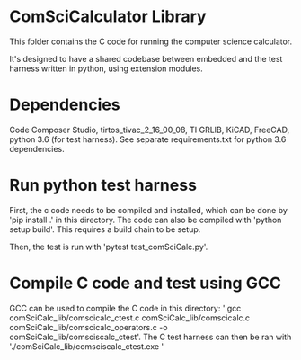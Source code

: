# ComSciCalculator Library
This folder contains the C code for running the computer science calculator. 

It's designed to have a shared codebase between embedded and the test harness written in python, using extension modules. 


# Dependencies
Code Composer Studio, tirtos_tivac_2_16_00_08, TI GRLIB, KiCAD, FreeCAD, python 3.6 (for test harness). 
See separate requirements.txt for python 3.6 dependencies. 

# Run python test harness
First, the c code needs to be compiled and installed, which can be done by 'pip install .' in this directory. 
The code can also be compiled with 'python setup build'. This requires a build chain to be setup. 

Then, the test is run with 'pytest test_comSciCalc.py'. 

# Compile C code and test using GCC
GCC can be used to compile the C code in this directory: ' gcc comSciCalc_lib/comscicalc_ctest.c comSciCalc_lib/comscicalc.c comSciCalc_lib/comscicalc_operators.c -o comSciCalc_lib/comsciscalc_ctest'.
The C test harness can then be ran with './comSciCalc_lib/comsciscalc_ctest.exe '